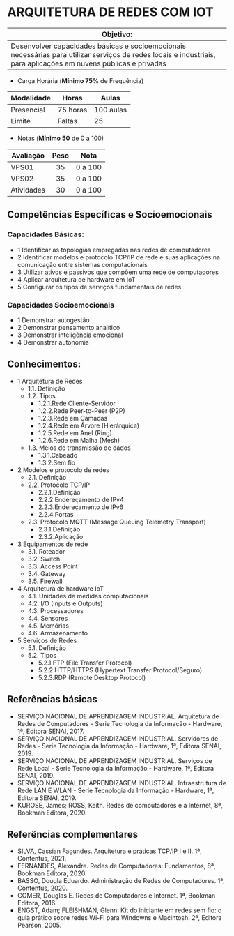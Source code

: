 # ARQUITETURA DE REDES COM IOT

|Objetivo:|
|-|
|Desenvolver capacidades básicas e socioemocionais necessárias para utilizar serviços de redes locais e industriais, para aplicações em nuvens públicas e privadas|

- Carga Horária (**Mínimo 75%** de Frequência)

|Modalidade|Horas|Aulas|
|-|-|-|
|Presencial|75 horas|100 aulas|
|Limite | Faltas | 25|

- Notas (**Mínimo 50** de 0 a 100)

|Avaliação|Peso|Nota|
|-|:-:|:-:|
|VPS01|35|0 a 100|
|VPS02|35|0 a 100|
|Atividades|30|0 a 100|

## Competências Específicas e Socioemocionais 

### Capacidades Básicas:
- 1 Identificar as topologias empregadas nas redes de computadores
- 2 Identificar modelos e protocolo TCP/IP de rede e suas aplicações na comunicação entre sistemas computacionais
- 3 Utilizar ativos e passivos que compõem uma rede de computadores
- 4 Aplicar arquitetura de hardware em IoT
- 5 Configurar os tipos de serviços fundamentais de redes

### Capacidades Socioemocionais
- 1 Demonstrar autogestão
- 2 Demonstrar pensamento analítico
- 3 Demonstrar inteligência emocional
- 4 Demonstrar autonomia

## Conhecimentos:
- 1 Arquitetura de Redes
	- 1.1. Definição
	- 1.2. Tipos
		- 1.2.1.Rede Cliente-Servidor
		- 1.2.2.Rede Peer-to-Peer (P2P)
		- 1.2.3.Rede em Camadas
		- 1.2.4.Rede em Árvore (Hierárquica)
		- 1.2.5.Rede em Anel (Ring)
		- 1.2.6.Rede em Malha (Mesh)
	- 1.3. Meios de transmissão de dados
		- 1.3.1.Cabeado
		- 1.3.2.Sem fio
- 2 Modelos e protocolo de redes
	- 2.1. Definição
	- 2.2. Protocolo TCP/IP
		- 2.2.1.Definição
		- 2.2.2.Endereçamento de IPv4
		- 2.2.3.Endereçamento de IPv6
		- 2.2.4.Portas
	- 2.3. Protocolo MQTT (Message Queuing Telemetry Transport)
		- 2.3.1.Definição
		- 2.3.2.Aplicação
- 3 Equipamentos de rede
	- 3.1. Roteador
	- 3.2. Switch
	- 3.3. Access Point
	- 3.4. Gateway
	- 3.5. Firewall
- 4 Arquitetura de hardware IoT
	- 4.1. Unidades de medidas computacionais
	- 4.2. I/O (Inputs e Outputs)
	- 4.3. Processadores
	- 4.4. Sensores
	- 4.5. Memórias
	- 4.6. Armazenamento
- 5 Serviços de Redes
	- 5.1. Definição
	- 5.2. Tipos
		- 5.2.1.FTP (File Transfer Protocol)
		- 5.2.2.HTTP/HTTPS (Hypertext Transfer Protocol/Seguro)
		- 5.2.3.RDP (Remote Desktop Protocol)

## Referências básicas
- SERVIÇO NACIONAL DE APRENDIZAGEM INDUSTRIAL. Arquitetura de Redes de Computadores - Serie Tecnologia da Informação - Hardware, 1ª, Editora SENAI, 2017.
- SERVIÇO NACIONAL DE APRENDIZAGEM INDUSTRIAL. Servidores de Redes - Serie Tecnologia da Informação - Hardware, 1ª, Editora SENAI, 2019.
- SERVIÇO NACIONAL DE APRENDIZAGEM INDUSTRIAL. Serviços de Rede Local - Serie Tecnologia da Informação - Hardware, 1ª, Editora SENAI, 2019.
- SERVIÇO NACIONAL DE APRENDIZAGEM INDUSTRIAL. Infraestrutura de Rede LAN E WLAN - Serie Tecnologia da Informação - Hardware, 1ª, Editora SENAI, 2019.
- KUROSE, James; ROSS, Keith. Redes de computadores e a Internet, 8ª, Bookman Editora, 2020.

## Referências complementares
- SILVA, Cassian Fagundes. Arquitetura e práticas TCP/IP I e II. 1ª, Contentus, 2021.
- FERNANDES, Alexandre. Redes de Computadores: Fundamentos, 8ª, Bookman Editora, 2020.
- BASSO, Dougla Eduardo. Administração de Redes de Computadores. 1ª, Contentus, 2020.
- COMER, Douglas E. Redes de Computadores e Internet. 1ª, Bookman Editora, 2016.
- ENGST, Adam; FLEISHMAN, Glenn. Kit do iniciante em redes sem fio: o guia prático sobre redes Wi-Fi para Windowns e Macintosh. 2ª, Editora Pearson, 2005.
